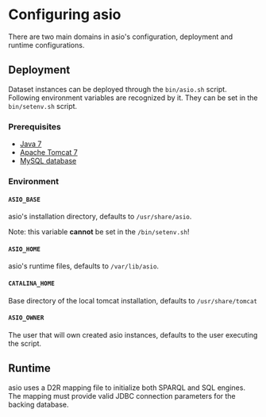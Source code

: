 # Configuring asio

There are two main domains in asio's configuration, deployment and runtime configurations.

## Deployment

Dataset instances can be deployed through the `bin/asio.sh` script. Following environment variables
are recognized by it. They can be set in the `bin/setenv.sh` script.

### Prerequisites

  * [Java 7](http://openjdk.java.net/projects/jdk7/)
  * [Apache Tomcat 7](http://tomcat.apache.org/)
  * [MySQL database](http://dev.mysql.com/)

### Environment

#### `ASIO_BASE`

  asio's installation directory, defaults to `/usr/share/asio`.

  Note: this variable **cannot** be set in the `/bin/setenv.sh`!

#### `ASIO_HOME`

  asio's runtime files, defaults to `/var/lib/asio`.

#### `CATALINA_HOME`

  Base directory of the local tomcat installation, defaults to `/usr/share/tomcat`

#### `ASIO_OWNER`

  The user that will own created asio instances, defaults to the user executing the script.

## Runtime

asio uses a D2R mapping file to initialize both SPARQL and SQL engines. The mapping must provide
valid JDBC connection parameters for the backing database.
